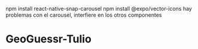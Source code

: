 npm install react-native-snap-carousel
npm install @expo/vector-icons
hay problemas con el carousel, interfiere en los otros componentes
# GeoGuessr-Tulio
